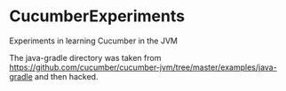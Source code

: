 CucumberExperiments
===================

Experiments in learning Cucumber in the JVM

The java-gradle directory was taken from https://github.com/cucumber/cucumber-jvm/tree/master/examples/java-gradle and then hacked.


